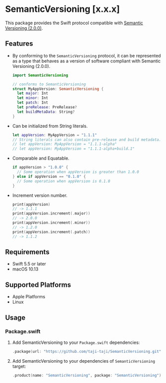 # SemanticVersioning [x.x.x]

This package provides the Swift protocol compatible with [Semantic Versioning (2.0.0)](https://semver.org/).

## Features

- By conforming to the `SemanticVersioning` protocol, it can be represented as a type that behaves as a version of software compliant with Semantic Versioning (2.0.0).
  ```swift
  import SemanticVersioning

  // conforms to SemanticVersioning
  struct MyAppVersion: SemanticVersioning {
    let major: Int
    let minor: Int
    let patch: Int
    let preRelease: PreRelease?
    let buildMetaData: String?
  }
  ```

- Can be initialized from String literals.
  ```swift
  let appVersion: MyAppVersion = "1.1.1"
  // String literals can also contain pre-release and build metadata.
  // let appVersion: MyAppVersion = "1.1.1-alpha"
  // let appVersion: MyAppVersion = "1.1.1-alpha+build.1"
  ```

- Comparable and Equatable.
  ```swift
  if appVersion > "1.0.0" {
    // Some operation when appVersion is greater than 1.0.0
  } else if appVersion == "0.1.0" {
    // Some operation when appVersion is 0.1.0 
  }
  ```

- Increment version number.
  ```swift
  print(appVersion)
  // -> 1.1.1
  print(appVersion.increment(.major))
  // -> 2.0.0
  print(appVersion.increment(.minor))
  // -> 1.2.0
  print(appVersion.increment(.patch))
  // -> 1.1.2
  ```

## Requirements

- Swift 5.5 or later
- macOS 10.13

## Supported Platforms

- Apple Platforms
- Linux

## Usage

### Package.swift

1. Add SemanticVersioning to your `Package.swift`  dependencies:

    ```swift
    .package(url: "https://github.com/taji-taji/SemanticVersioning.git", from: "0.0.1")
    ```

2. Add SemanticVersioning to your dependencies of `SemanticVersioning` target:

    ```swift
    .product(name: "SemanticVersioning", package: "SemanticVersioning")
    ```
